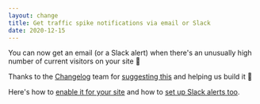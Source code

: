 ```yaml
---
layout: change
title: Get traffic spike notifications via email or Slack
date: 2020-12-15
---
```

You can now get an email (or a Slack alert) when there's an unusually high number of current visitors on your site 🚀

Thanks to the [Changelog](https://changelog.com) team for [suggesting this](https://github.com/plausible/analytics/discussions/172) and helping us build it 🙌

Here's how to [enable it for your site](https://plausible.io/docs/traffic-spikes) and how to [set up Slack alerts too](https://plausible.io/docs/slack-reports).
